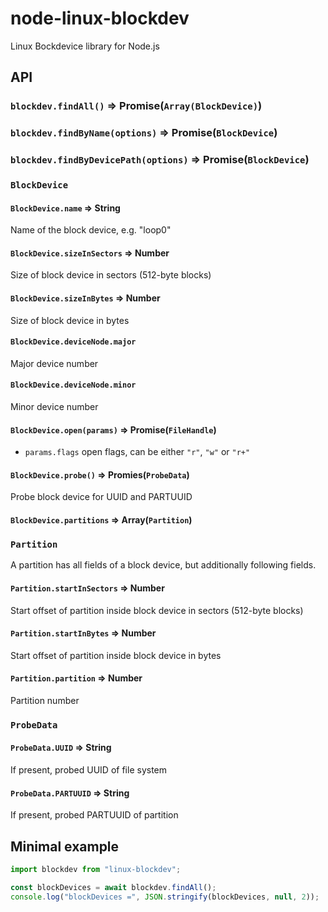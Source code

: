 # node-linux-blockdev
Linux Bockdevice library for Node.js

## API

### `blockdev.findAll()` => Promise(`Array(BlockDevice)`)

### `blockdev.findByName(options)` => Promise(`BlockDevice`)

### `blockdev.findByDevicePath(options)` => Promise(`BlockDevice`)

### `BlockDevice`

#### `BlockDevice.name` => String
Name of the block device, e.g. "loop0"

#### `BlockDevice.sizeInSectors` => Number
Size of block device in sectors (512-byte blocks)

#### `BlockDevice.sizeInBytes` => Number
Size of block device in bytes

#### `BlockDevice.deviceNode.major`
Major device number

#### `BlockDevice.deviceNode.minor`
Minor device number

#### `BlockDevice.open(params)` => Promise(`FileHandle`)

- `params.flags` open flags, can be either `"r"`, `"w"` or `"r+"`

#### `BlockDevice.probe()` => Promies(`ProbeData`)
Probe block device for UUID and PARTUUID

#### `BlockDevice.partitions` => Array(`Partition`)

### `Partition`

A partition has all fields of a block device, but additionally following fields.

#### `Partition.startInSectors` => Number
Start offset of partition inside block device in sectors (512-byte blocks)

#### `Partition.startInBytes` => Number
Start offset of partition inside block device in bytes

#### `Partition.partition` => Number
Partition number

### `ProbeData`

#### `ProbeData.UUID` => String
If present, probed UUID of file system

#### `ProbeData.PARTUUID` => String
If present, probed PARTUUID of partition

## Minimal example

```javascript
import blockdev from "linux-blockdev";

const blockDevices = await blockdev.findAll();
console.log("blockDevices =", JSON.stringify(blockDevices, null, 2));
```
